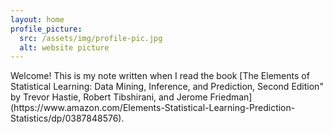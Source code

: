```yaml
---
layout: home
profile_picture:
  src: /assets/img/profile-pic.jpg
  alt: website picture
---
```


<p>
  Welcome! This is my note written when I read the book [The Elements of Statistical Learning: Data Mining, Inference, and Prediction, Second Edition" by Trevor Hastie, Robert Tibshirani, and Jerome Friedman](https://www.amazon.com/Elements-Statistical-Learning-Prediction-Statistics/dp/0387848576).
</p>

